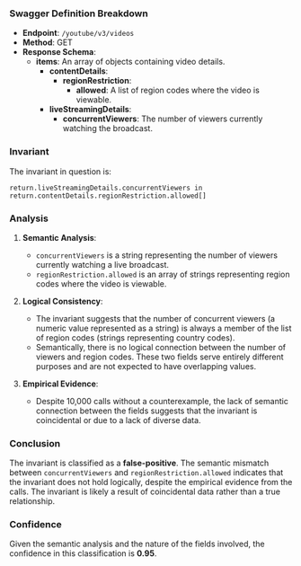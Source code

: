 ### Swagger Definition Breakdown

- **Endpoint**: `/youtube/v3/videos`
- **Method**: GET
- **Response Schema**:
  - **items**: An array of objects containing video details.
    - **contentDetails**:
      - **regionRestriction**:
        - **allowed**: A list of region codes where the video is viewable.
    - **liveStreamingDetails**:
      - **concurrentViewers**: The number of viewers currently watching the broadcast.

### Invariant

The invariant in question is:

`return.liveStreamingDetails.concurrentViewers in return.contentDetails.regionRestriction.allowed[]`

### Analysis

1. **Semantic Analysis**:
   - `concurrentViewers` is a string representing the number of viewers currently watching a live broadcast.
   - `regionRestriction.allowed` is an array of strings representing region codes where the video is viewable.

2. **Logical Consistency**:
   - The invariant suggests that the number of concurrent viewers (a numeric value represented as a string) is always a member of the list of region codes (strings representing country codes).
   - Semantically, there is no logical connection between the number of viewers and region codes. These two fields serve entirely different purposes and are not expected to have overlapping values.

3. **Empirical Evidence**:
   - Despite 10,000 calls without a counterexample, the lack of semantic connection between the fields suggests that the invariant is coincidental or due to a lack of diverse data.

### Conclusion

The invariant is classified as a **false-positive**. The semantic mismatch between `concurrentViewers` and `regionRestriction.allowed` indicates that the invariant does not hold logically, despite the empirical evidence from the calls. The invariant is likely a result of coincidental data rather than a true relationship.

### Confidence

Given the semantic analysis and the nature of the fields involved, the confidence in this classification is **0.95**.

